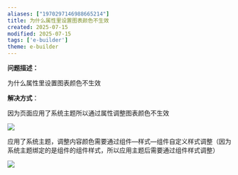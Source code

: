 ```yaml
---
aliases: ["1970297146988665214"]
title: 为什么属性里设置图表颜色不生效
created: 2025-07-15
modified: 2025-07-15
tags: ['e-builder']
theme: e-builder
---
```


**问题描述：**

为什么属性里设置图表颜色不生效

**解决方式**：

因为页面应用了系统主题所以通过属性调整图表颜色不生效

![](213a4e7cd565098514a4dafc095f900a.jpg)

应用了系统主题，调整内容颜色需要通过组件—样式—组件自定义样式调整（因为系统主题绑定的是组件的组件样式，所以应用主题后需要通过组件样式调整）

![](9eecfe60286aa81d340a2518e9fb8ec1.jpg)